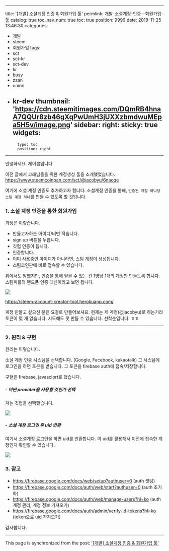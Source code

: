 
---
title: '[개발] 소셜계정 인증 & 회원가입 툴'
permlink: 개발-소셜계정-인증--회원가입-툴
catalog: true
toc_nav_num: true
toc: true
position: 9999
date: 2019-11-25 13:46:30
categories:
- 개발
- steem
- 회원가입
tags:
- sct
- sct-kr
- sct-dev
- kr
- busy
- zzan
- union
- kr-dev
thumbnail: 'https://cdn.steemitimages.com/DQmRB4hnaA7QQUr8zb46gXqPwUmH3jUXXzbmdwuMEpa5H5v/image.png'
sidebar:
    right:
        sticky: true
widgets:
    -
        type: toc
        position: right
---


안녕하세요. 제이콥입니다.

이전 글에서 고래님들을 위한 계정생성 툴을 소개했었습니다. https://www.steemcoinpan.com/sct/@jacobyu/6naoqe

 여기에 소셜 계정 인증도 추가하고자 합니다.  소셜계정 인증을 통해, `인증된 계정 하나당 스팀 계정 하나`를 만들 수 있도록 할 것입니다.

### 1. 소셜 계정 인증을 통한 회원가입

과정은 이렇습니다.

* 만들고자하는 아이디/비번 적습니다.
* sign up 버튼을 누릅니다.
* 깃헙 인증이 뜹니다.
* 인증합니다.
* 이미 사용중인 아이디가 아니라면, 스팀 계정이 생성됩니다.
* 스팀코인판에 바로 접속할 수 있습니다.

위에서도 말했지만, 인증을 통해 얻을 수 있는 건 1명당 1개의 계정만 만들도록 합니다. 스팀피플의 핸드폰 인증 대신이라고 보면 됩니다.

![](https://cdn.steemitimages.com/DQmRB4hnaA7QQUr8zb46gXqPwUmH3jUXXzbmdwuMEpa5H5v/image.png)

https://steem-account-creator-tool.herokuapp.com/

계정 만들고 싶으신 분은 요걸로 만들어보셔요. 현재는 제 계정(@jacobyu)로 하는거라 토큰이 몇 개 없습니다. 시도해도 못 만들 수 있습니다. 선착순입니다. ㅎㅎ

----

### 2. 원리 & 구현

원리는 이렇습니다.

소셜 계정 인증 시스템을 선택합니다. (Google, Facebook, kakaotalk) 그 시스템에 로그인을 하면 토큰을 받습니다. 그 토큰을 firebase auth에 접속/저장합니다. 

구현은 firebase, javasciprt로 했습니다.

##### - 어떤 provider을 사용할 것인가 선택

저는 깃헙을 선택했습니다.

![](https://cdn.steemitimages.com/DQmVQKTj86hxi8A5x1GjL3v6TL8sSDbXd5D8ocaRtt5oRA1/image.png)

##### - 소셜 계정 로그인 후 uid 반환

여기서 소셜계정 로그인을 하면 uid를 반환합니다. 이 uid를 활용해서 이전에 접속한 계정인지 확인할 수 있습니다.

![](https://cdn.steemitimages.com/DQmbsUGrs1vofwdDjdLja8bhpLkhsPdJE5D6SWRdbbaTBXE/image.png)

### 3. 참고

* https://firebase.google.com/docs/web/setup?authuser=0 (auth  셋팅)
* https://firebase.google.com/docs/auth/web/start?authuser=0 (auth 초기화)
* https://firebase.google.com/docs/auth/web/manage-users?hl=ko (auth 계정 관리, 계정 정보 가져오기)
* https://firebase.google.com/docs/auth/admin/verify-id-tokens?hl=ko (token으로 uid 가져오기)


감사합니다.

- - -

This page is synchronized from the post: ['[개발] 소셜계정 인증 & 회원가입 툴'](https://steempeak.com/@jacobyu/and)
